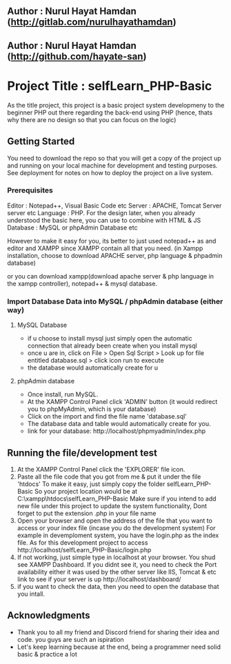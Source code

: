 
## Author : Nurul Hayat Hamdan (http://gitlab.com/nurulhayathamdan)
## Author : Nurul Hayat Hamdan (http://github.com/hayate-san)

# Project Title : selfLearn_PHP-Basic

As the title project, this project is a basic project system developmeny to the beginner PHP out there
regarding the back-end using PHP (hence, thats why there are no design so that you can focus on the logic)

## Getting Started

You need to download the repo so that you will get a copy of the project up and running on your local machine for development
and testing purposes. See deployment for notes on how to deploy the project on a live system.

### Prerequisites

Editor : Notepad++, Visual Basic Code etc
Server : APACHE, Tomcat Server server etc
Language : PHP. For the design later, when you already understood the basic here, you can use to combine with HTML & JS
Database : MySQL or phpAdmin Database etc

However to make it easy for you, its better to just used notepad++ as and editor and XAMPP since XAMPP contain all that you need.
(in Xampp installation, choose to download APACHE server, php language & phpadmin database)

or you can download xampp(download apache server & php language in the xampp controller), notepad++ & mysql database.

### Import Database Data into MySQL / phpAdmin database (either way)
1. MySQL Database
	- if u choose to install mysql just simply open the automatic connection that already been create when you install mysql
	- once u are in, click on File > Open Sql Script > Look up for file entitled database.sql > click icon run to execute
	- the database would automatically create for u
	
2. phpAdmin database 
	- Once install, run MySQL.
	- At the XAMPP Control Panel click 'ADMIN' button (it would redirect you to phpMyAdmin, which is your database)
	- Click on the import and find the file name 'database.sql'
	- The database data and table would automatically create for you.
	- link for your database: http://localhost/phpmyadmin/index.php 

## Running the file/development test

1. At the XAMPP Control Panel click the 'EXPLORER' file icon.
2. Paste all the file code that you got from me & put it under the file 'htdocs'
    To make it easy, just simply copy the folder selfLearn_PHP-Basic
     So your project location would be at C:\xampp\htdocs\selfLearn_PHP-Basic
      Make sure if you intend to add new file under this project to update the system functionality,
       Dont forget to put the extension .php in your file name
3. Open your browser and open the address of the file that you want to access or your index file (incase you do the development system) 
	For example in devemploment system, you have the login.php as the index file.
	As for this development project to access http://localhost/selfLearn_PHP-Basic/login.php
4. If not working, just simple type in localhost at your browser. You shud see XAMPP Dashboard. 
	If you didnt see it, you need to check the Port availability either it was used by the other server like IIS, Tomcat & etc
	 link to see if your server is up http://localhost/dashboard/ 
5. if you want to check the data, then you need to open the database that you intall.

## Acknowledgments

* Thank you to all my friend and Discord friend for sharing their idea and code. you guys are such an ispiration
* Let's keep learning because at the end, being a programmer need solid basic & practice a lot
